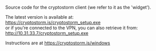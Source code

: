 Source code for the cryptostorm client (we refer to it as the 'widget').  

The latest version is available at:  
https://cryptostorm.is/cryptostorm_setup.exe   
or if you're connected to the VPN, you can also retrieve it from:  
http://10.31.33.7/cryptostorm_setup.exe  

Instructions are at https://cryptostorm.is/windows
